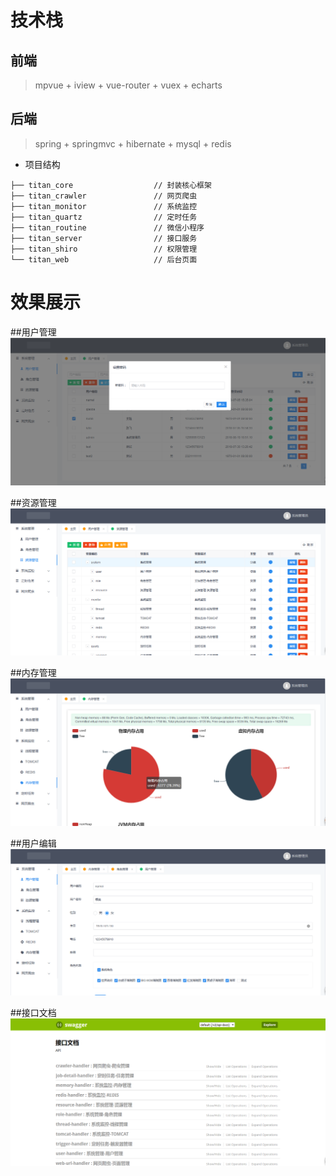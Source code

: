 # 技术栈
## 前端
> mpvue + iview + vue-router + vuex + echarts
## 后端
> spring + springmvc + hibernate + mysql + redis

- 项目结构
```
├── titan_core                  // 封装核心框架
├── titan_crawler               // 网页爬虫
├── titan_monitor               // 系统监控
├── titan_quartz                // 定时任务
├── titan_routine               // 微信小程序
├── titan_server                // 接口服务
├── titan_shiro                 // 权限管理
└── titan_web                   // 后台页面
```

# 效果展示

##用户管理
<img src="https://github.com/qianlic/titan/blob/master/snapshot/user.png"/>

##资源管理
<img src="https://github.com/qianlic/titan/blob/master/snapshot/resource.png"/>

##内存管理
<img src="https://github.com/qianlic/titan/blob/master/snapshot/memory.png"/>

##用户编辑
<img src="https://github.com/qianlic/titan/blob/master/snapshot/useredit.png"/>

##接口文档
<img src="https://github.com/qianlic/titan/blob/master/snapshot/api.png"/>